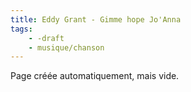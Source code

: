 ```yaml
---
title: Eddy Grant - Gimme hope Jo'Anna
tags:
    - -draft
    - musique/chanson
---
```


Page créée automatiquement, mais vide.
